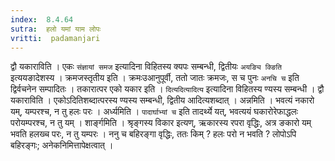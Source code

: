 ```yaml
---
index:  8.4.64
sutra:  हलो यमां याम लोपः
vritti:  padamanjari
---
```


द्वौ यकाराविति । एकः `संज्ञायां समज` इत्यादिना विहितस्य क्यपः सम्बन्धी, द्वितीयः `अयङ्यि क्ङिति` इत्ययङादेशस्य । क्रमजस्तृतीय इति । क्रमःउआनुपूर्वी, ततो जातः क्रमजः, स च पुनः `अनचि च` इति द्विर्वचनेन सम्पादितः । तकारात्पर एको यकार इति । `दित्यदित्यादित्य` इत्यादिना विहितस्य ण्यस्य सम्बन्धी । द्वौ यकाराविति । एकोऽदितिशब्दात्परस्य ण्यस्य सम्बन्धी, द्वितीय आदित्यशब्दात् ।
अन्नमिति । भवत्यं नकारो यम्, यम्परश्च, न तु हलः परः । अर्ध्यमिति । `पादार्घाभ्यां च` इति तादर्थ्ये यत्, भवत्ययं घकारोरेफाद्धलः परोयम्परश्च, न तु यम् । शार्ङ्गमिति । श्रृङ्गस्य विकार इत्यण्, ऋकारस्य रपरा वृद्धिः, अत्र ङकारो यम् भवति हलख्च परः, न तु यम्परः । ननु च बहिरङ्गा वृद्धिः, ततः किम् ? हलः परो न भवति ? लोपोऽपि बहिरङ्गः; अनेकनिमित्तापेक्षत्वात् ।
